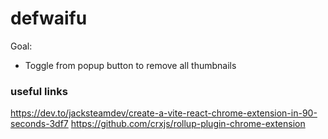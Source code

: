 # defwaifu

Goal:

- Toggle from popup button to remove all thumbnails 


### useful links

https://dev.to/jacksteamdev/create-a-vite-react-chrome-extension-in-90-seconds-3df7
https://github.com/crxjs/rollup-plugin-chrome-extension
